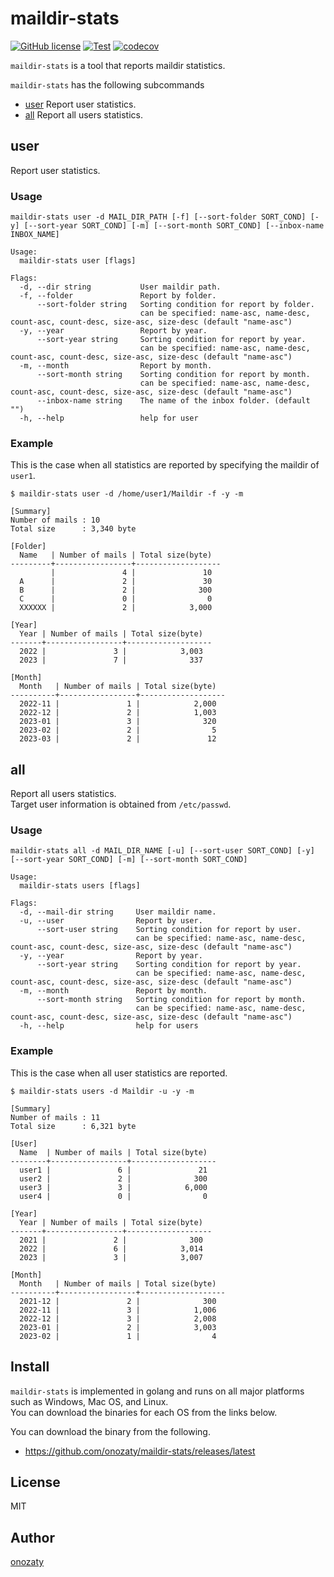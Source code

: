 # maildir-stats

[![GitHub license](https://img.shields.io/github/license/onozaty/maildir-stats)](https://github.com/onozaty/maildir-stats/blob/main/LICENSE)
[![Test](https://github.com/onozaty/maildir-stats/actions/workflows/test.yaml/badge.svg)](https://github.com/onozaty/maildir-stats/actions/workflows/test.yaml)
[![codecov](https://codecov.io/gh/onozaty/maildir-stats/branch/main/graph/badge.svg?token=J7YRQFI233)](https://codecov.io/gh/onozaty/maildir-stats)

`maildir-stats` is a tool that reports maildir statistics.

`maildir-stats` has the following subcommands

* [user](#user) Report user statistics.
* [all](#all) Report all users statistics.

## user

Report user statistics.  

### Usage

```
maildir-stats user -d MAIL_DIR_PATH [-f] [--sort-folder SORT_COND] [-y] [--sort-year SORT_COND] [-m] [--sort-month SORT_COND] [--inbox-name INBOX_NAME]
```

```
Usage:
  maildir-stats user [flags]

Flags:
  -d, --dir string           User maildir path.
  -f, --folder               Report by folder.
      --sort-folder string   Sorting condition for report by folder.
                             can be specified: name-asc, name-desc, count-asc, count-desc, size-asc, size-desc (default "name-asc")
  -y, --year                 Report by year.
      --sort-year string     Sorting condition for report by year.
                             can be specified: name-asc, name-desc, count-asc, count-desc, size-asc, size-desc (default "name-asc")
  -m, --month                Report by month.
      --sort-month string    Sorting condition for report by month.
                             can be specified: name-asc, name-desc, count-asc, count-desc, size-asc, size-desc (default "name-asc")
      --inbox-name string    The name of the inbox folder. (default "")
  -h, --help                 help for user
```

### Example

This is the case when all statistics are reported by specifying the maildir of `user1`.

```
$ maildir-stats user -d /home/user1/Maildir -f -y -m

[Summary]
Number of mails : 10
Total size      : 3,340 byte

[Folder]
  Name   | Number of mails | Total size(byte)  
---------+-----------------+-------------------
         |               4 |               10  
  A      |               2 |               30  
  B      |               2 |              300  
  C      |               0 |                0  
  XXXXXX |               2 |            3,000  

[Year]
  Year | Number of mails | Total size(byte)  
-------+-----------------+-------------------
  2022 |               3 |            3,003  
  2023 |               7 |              337  

[Month]
  Month   | Number of mails | Total size(byte)  
----------+-----------------+-------------------
  2022-11 |               1 |            2,000  
  2022-12 |               2 |            1,003  
  2023-01 |               3 |              320  
  2023-02 |               2 |                5  
  2023-03 |               2 |               12  
```

## all

Report all users statistics.  
Target user information is obtained from `/etc/passwd`.

### Usage

```
maildir-stats all -d MAIL_DIR_NAME [-u] [--sort-user SORT_COND] [-y] [--sort-year SORT_COND] [-m] [--sort-month SORT_COND]
```

```
Usage:
  maildir-stats users [flags]

Flags:
  -d, --mail-dir string     User maildir name.
  -u, --user                Report by user.
      --sort-user string    Sorting condition for report by user.
                            can be specified: name-asc, name-desc, count-asc, count-desc, size-asc, size-desc (default "name-asc")
  -y, --year                Report by year.
      --sort-year string    Sorting condition for report by year.
                            can be specified: name-asc, name-desc, count-asc, count-desc, size-asc, size-desc (default "name-asc")
  -m, --month               Report by month.
      --sort-month string   Sorting condition for report by month.
                            can be specified: name-asc, name-desc, count-asc, count-desc, size-asc, size-desc (default "name-asc")
  -h, --help                help for users
```

### Example

This is the case when all user statistics are reported.  

```
$ maildir-stats users -d Maildir -u -y -m

[Summary]
Number of mails : 11
Total size      : 6,321 byte

[User]
  Name  | Number of mails | Total size(byte)  
--------+-----------------+-------------------
  user1 |               6 |               21  
  user2 |               2 |              300  
  user3 |               3 |            6,000  
  user4 |               0 |                0  

[Year]
  Year | Number of mails | Total size(byte)  
-------+-----------------+-------------------
  2021 |               2 |              300  
  2022 |               6 |            3,014  
  2023 |               3 |            3,007  

[Month]
  Month   | Number of mails | Total size(byte)  
----------+-----------------+-------------------
  2021-12 |               2 |              300  
  2022-11 |               3 |            1,006  
  2022-12 |               3 |            2,008  
  2023-01 |               2 |            3,003  
  2023-02 |               1 |                4  

```

## Install

`maildir-stats` is implemented in golang and runs on all major platforms such as Windows, Mac OS, and Linux.  
You can download the binaries for each OS from the links below.

You can download the binary from the following.

* https://github.com/onozaty/maildir-stats/releases/latest

## License

MIT

## Author

[onozaty](https://github.com/onozaty)
